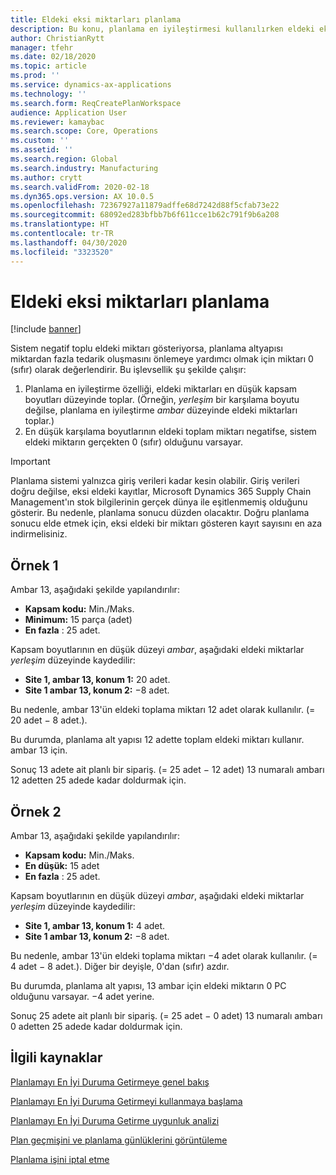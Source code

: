 ```yaml
---
title: Eldeki eksi miktarları planlama
description: Bu konu, planlama en iyileştirmesi kullanılırken eldeki eksi stokun nasıl işlendiğini açıklar.
author: ChristianRytt
manager: tfehr
ms.date: 02/18/2020
ms.topic: article
ms.prod: ''
ms.service: dynamics-ax-applications
ms.technology: ''
ms.search.form: ReqCreatePlanWorkspace
audience: Application User
ms.reviewer: kamaybac
ms.search.scope: Core, Operations
ms.custom: ''
ms.assetid: ''
ms.search.region: Global
ms.search.industry: Manufacturing
ms.author: crytt
ms.search.validFrom: 2020-02-18
ms.dyn365.ops.version: AX 10.0.5
ms.openlocfilehash: 72367927a11879adffe68d7242d88f5cfab73e22
ms.sourcegitcommit: 68092ed283bfbb7b6f611cce1b62c791f9b6a208
ms.translationtype: HT
ms.contentlocale: tr-TR
ms.lasthandoff: 04/30/2020
ms.locfileid: "3323520"
---
```

# <a name="planning-with-negative-on-hand-quantities"></a>Eldeki eksi miktarları planlama

[!include [banner](../../includes/banner.md)]

Sistem negatif toplu eldeki miktarı gösteriyorsa, planlama altyapısı miktardan fazla tedarik oluşmasını önlemeye yardımcı olmak için miktarı 0 (sıfır) olarak değerlendirir. Bu işlevsellik şu şekilde çalışır:

1. Planlama en iyileştirme özelliği, eldeki miktarları en düşük kapsam boyutları düzeyinde toplar. (Örneğin, *yerleşim* bir karşılama boyutu değilse, planlama en iyileştirme *ambar* düzeyinde eldeki miktarları toplar.)
1. En düşük karşılama boyutlarının eldeki toplam miktarı negatifse, sistem eldeki miktarın gerçekten 0 (sıfır) olduğunu varsayar.

> [!IMPORTANT]
> Planlama sistemi yalnızca giriş verileri kadar kesin olabilir. Giriş verileri doğru değilse, eksi eldeki kayıtlar, Microsoft Dynamics 365 Supply Chain Management'ın stok bilgilerinin gerçek dünya ile eşitlenmemiş olduğunu gösterir. Bu nedenle, planlama sonucu düzden olacaktır. Doğru planlama sonucu elde etmek için, eksi eldeki bir miktarı gösteren kayıt sayısını en aza indirmelisiniz.

## <a name="example-1"></a>Örnek 1

Ambar 13, aşağıdaki şekilde yapılandırılır:

- **Kapsam kodu:** Min./Maks.
- **Minimum:** 15 parça (adet)
- **En fazla** : 25 adet.

Kapsam boyutlarının en düşük düzeyi *ambar*, aşağıdaki eldeki miktarlar *yerleşim* düzeyinde kaydedilir:

- **Site 1, ambar 13, konum 1:** 20 adet.
- **Site 1 ambar 13, konum 2:** &minus;8 adet.

Bu nedenle, ambar 13'ün eldeki toplama miktarı 12 adet olarak kullanılır. (= 20 adet &minus; 8 adet.).

Bu durumda, planlama alt yapısı 12 adette toplam eldeki miktarı kullanır. ambar 13 için.

Sonuç 13 adete ait planlı bir sipariş. (= 25 adet &minus; 12 adet) 13 numaralı ambarı 12 adetten 25 adede kadar doldurmak için.

## <a name="example-2"></a>Örnek 2

Ambar 13, aşağıdaki şekilde yapılandırılır:

- **Kapsam kodu:** Min./Maks.
- **En düşük:** 15 adet
- **En fazla** : 25 adet.

Kapsam boyutlarının en düşük düzeyi *ambar*, aşağıdaki eldeki miktarlar *yerleşim* düzeyinde kaydedilir:

- **Site 1, ambar 13, konum 1:** 4 adet.
- **Site 1 ambar 13, konum 2:** &minus;8 adet.

Bu nedenle, ambar 13'ün eldeki toplama miktarı &minus;4 adet olarak kullanılır. (= 4 adet &minus; 8 adet.). Diğer bir deyişle, 0'dan (sıfır) azdır.

Bu durumda, planlama alt yapısı, 13 ambar için eldeki miktarın 0 PC olduğunu varsayar. &minus;4 adet yerine.

Sonuç 25 adete ait planlı bir sipariş. (= 25 adet &minus; 0 adet) 13 numaralı ambarı 0 adetten 25 adede kadar doldurmak için.

## <a name="related-resources"></a>İlgili kaynaklar

[Planlamayı En İyi Duruma Getirmeye genel bakış](planning-optimization-overview.md)

[Planlamayı En İyi Duruma Getirmeyi kullanmaya başlama](get-started.md)

[Planlamayı En İyi Duruma Getirme uygunluk analizi](planning-optimization-fit-analysis.md)

[Plan geçmişini ve planlama günlüklerini görüntüleme](plan-history-logs.md)

[Planlama işini iptal etme](cancel-planning-job.md)
